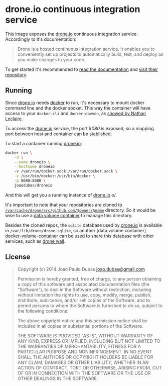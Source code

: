 # drone.io continuous integration service

This image exposes the [drone.io][droneio] continuous integration service.
Accordingly to it's documentation:

> Drone is a hosted continuous integration service. It enables you to
> conveniently set up projects to automatically build, test, and deploy as you
> make changes to your code.

To get started it's recommended to [read the documentation][droneio-docs] and
[visit their repository][droneio-git].

## Running

Since [drone.io][droneio] needs [docker][docker] to run, it's necessary to
mount docker command line and the docker socket. This way the container will
have access to your `docker-cli` and `docker-daemon`, as [showed by Nathan
Leclaire][docker-tips].

To access the [drone.io][droneio] service, the port _8080_ is exposed, so a
mapping port between host and container can be stablished.

To start a container running [drone.io][droneio]:

```bash
docker run \
    -d \
    --name droneio \
    --hostname droneio 
    -v /var/run/docker.sock:/var/run/docker.sock \
    -v /usr/bin/docker:/usr/bin/docker \
    -p 8080:8080 \
    joaodubas/droneio
```

And this will get you a running instance of [drone.io][droneio] o/.

It's important to note that your repositories are cloned to
[`/var/cache/drone/src/github.com/$owner/$name`][droneio-env] directory. So it
would be wise to use a [data volume container][docker-volume-container] to
manage this directory.

Besides the cloned repos, the `sqlite` database used by [drone.io][droneio] is
available in `/var/lib/drone/drone.sqlite`, so another [data volume container]
[docker-volume-container] can be used to share this database with other
services, such as [drone wall][droneio-wall].

[droneio]: http://blog.drone.io
[droneio-docs]: http://docs.drone.io/
[droneio-git]: https://github.com/drone/drone
[droneio-env]: https://github.com/drone/drone#environment
[droneio-wall]: https://github.com/drone/drone-wall
[docker]: https://docker.com/
[docker-volume-container]: https://docs.docker.com/userguide/dockervolumes/#creating-and-mounting-a-data-volume-container
[docker-tips]: http://nathanleclaire.com/blog/2014/07/12/10-docker-tips-and-tricks-that-will-make-you-sing-a-whale-song-of-joy/

## License

> Copyright (c) 2014 Joao Paulo Dubas <joao.dubas@gmail.com>
>
> Permission is hereby granted, free of charge, to any person obtaining a copy
> of this software and associated documentation files (the "Software"), to deal
> in the Software without restriction, including without limitation the rights
> to use, copy, modify, merge, publish, distribute, sublicense, and/or sell
> copies of the Software, and to permit persons to whom the Software is
> furnished to do so, subject to the following conditions:
>
> The above copyright notice and this permission notice shall be included in
> all copies or substantial portions of the Software.
>
> THE SOFTWARE IS PROVIDED "AS IS", WITHOUT WARRANTY OF ANY KIND, EXPRESS OR
> IMPLIED, INCLUDING BUT NOT LIMITED TO THE WARRANTIES OF MERCHANTABILITY,
> FITNESS FOR A PARTICULAR PURPOSE AND NONINFRINGEMENT. IN NO EVENT SHALL THE
> AUTHORS OR COPYRIGHT HOLDERS BE LIABLE FOR ANY CLAIM, DAMAGES OR OTHER
> LIABILITY, WHETHER IN AN ACTION OF CONTRACT, TORT OR OTHERWISE, ARISING FROM,
> OUT OF OR IN CONNECTION WITH THE SOFTWARE OR THE USE OR OTHER DEALINGS IN
> THE SOFTWARE.
